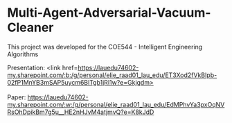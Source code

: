 # Multi-Agent-Adversarial-Vacuum-Cleaner
This project was developed for the COE544 - Intelligent Engineering Algorithms

Presentation: <link href=https://lauedu74602-my.sharepoint.com/:b:/g/personal/elie_raad01_lau_edu/ET3Xod2fVkBIpb-02fP1MnYB3mSAP5uycm6BlTgb1jRl1w?e=Gkjgdm>
<br>
<br>
Paper: https://lauedu74602-my.sharepoint.com/:w:/g/personal/elie_raad01_lau_edu/EdMPhvYa3pxOqNVRsOhDpikBm7g5u__HE2nHJvM4atjmvQ?e=K8kJdD
<br>
